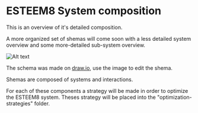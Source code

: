 # ESTEEM8 System composition

This is an overview of it's detailed composition.

A more organized set of shemas will come soon with a less detailed system overview and some more-detailed sub-system overview.

![Alt text](https://github.com/esteem8app/esteem8app.github.io/blob/master/docs/work-the-system/definition/schema/system-overview.png "ESTEEM8 System composition")

The schema was made on [draw.io](https://www.draw.io/), use the image to edit the shema.

Shemas are composed of systems and interactions.

For each of these components a strategy will be made in order to optimize the ESTEEM8 system.
Theses strategy will be placed into the "optimization-strategies" folder.
